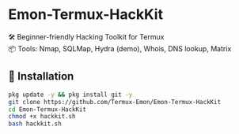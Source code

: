# Emon-Termux-HackKit

🛠️ Beginner-friendly Hacking Toolkit for Termux  
📦 Tools: Nmap, SQLMap, Hydra (demo), Whois, DNS lookup, Matrix

## 🔧 Installation

```bash
pkg update -y && pkg install git -y
git clone https://github.com/Termux-Emon/Emon-Termux-HackKit
cd Emon-Termux-HackKit
chmod +x hackkit.sh
bash hackkit.sh
